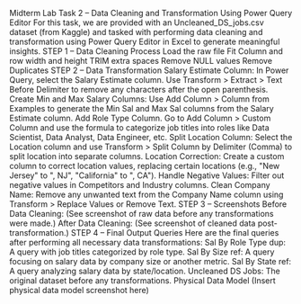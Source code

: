 Midterm Lab Task 2 – Data Cleaning and Transformation Using Power Query Editor
For this task, we are provided with an Uncleaned_DS_jobs.csv dataset (from Kaggle) and tasked with performing data cleaning and transformation using Power Query Editor in Excel to generate meaningful insights.
STEP 1 – Data Cleaning Process
Load the raw file
Fit Column and row width and height
TRIM extra spaces
Remove NULL values
Remove Duplicates
STEP 2 – Data Transformation
Salary Estimate Column:
In Power Query, select the Salary Estimate column.
Use Transform > Extract > Text Before Delimiter to remove any characters after the open parenthesis.
Create Min and Max Salary Columns:
Use Add Column > Column from Examples to generate the Min Sal and Max Sal columns from the Salary Estimate column.
Add Role Type Column.
Go to Add Column > Custom Column and use the formula to categorize job titles into roles like Data Scientist, Data Analyst, Data Engineer, etc.
Split Location Column:
Select the Location column and use Transform > Split Column by Delimiter (Comma) to split location into separate columns.
Location Correction:
Create a custom column to correct location values, replacing certain locations (e.g., "New Jersey" to ", NJ", "California" to ", CA").
Handle Negative Values:
Filter out negative values in Competitors and Industry columns.
Clean Company Name:
Remove any unwanted text from the Company Name column using Transform > Replace Values or Remove Text.
STEP 3 – Screenshots
Before Data Cleaning: (See screenshot of raw data before any transformations were made.)
After Data Cleaning: (See screenshot of cleaned data post-transformation.)
STEP 4 – Final Output Queries
Here are the final queries after performing all necessary data transformations:
Sal By Role Type dup: A query with job titles categorized by role type.
Sal By Size ref: A query focusing on salary data by company size or another metric.
Sal By State ref: A query analyzing salary data by state/location.
Uncleaned DS Jobs: The original dataset before any transformations.
Physical Data Model
(Insert physical data model screenshot here)
